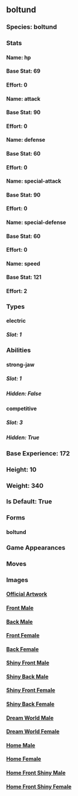 ## boltund
### Species: boltund
### Stats
#### Name: hp
#### Base Stat: 69
#### Effort: 0
#### Name: attack
#### Base Stat: 90
#### Effort: 0
#### Name: defense
#### Base Stat: 60
#### Effort: 0
#### Name: special-attack
#### Base Stat: 90
#### Effort: 0
#### Name: special-defense
#### Base Stat: 60
#### Effort: 0
#### Name: speed
#### Base Stat: 121
#### Effort: 2
### Types
#### electric
##### Slot: 1
### Abilities
#### strong-jaw
##### Slot: 1
##### Hidden: False
#### competitive
##### Slot: 3
##### Hidden: True
### Base Experience: 172
### Height: 10
### Weight: 340
### Is Default: True
### Forms
#### boltund
### Game Appearances
### Moves
### Images
#### [Official Artwork](https://raw.githubusercontent.com/PokeAPI/sprites/master/sprites/pokemon/other/official-artwork/836.png)
#### [Front Male](https://raw.githubusercontent.com/PokeAPI/sprites/master/sprites/pokemon/836.png)
#### [Back Male](https://raw.githubusercontent.com/PokeAPI/sprites/master/sprites/pokemon/back/836.png)
#### [Front Female](None)
#### [Back Female](None)
#### [Shiny Front Male](https://raw.githubusercontent.com/PokeAPI/sprites/master/sprites/pokemon/shiny/836.png)
#### [Shiny Back Male](https://raw.githubusercontent.com/PokeAPI/sprites/master/sprites/pokemon/back/836.png)
#### [Shiny Front Female](None)
#### [Shiny Back Female](None)
#### [Dream World Male](None)
#### [Dream World Female](None)
#### [Home Male](https://raw.githubusercontent.com/PokeAPI/sprites/master/sprites/pokemon/other/home/836.png)
#### [Home Female](None)
#### [Home Front Shiny Male](https://raw.githubusercontent.com/PokeAPI/sprites/master/sprites/pokemon/other/home/shiny/836.png)
#### [Home Front Shiny Female](None)
